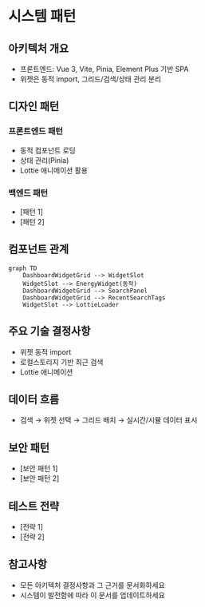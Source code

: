 # 시스템 패턴

## 아키텍처 개요
- 프론트엔드: Vue 3, Vite, Pinia, Element Plus 기반 SPA
- 위젯은 동적 import, 그리드/검색/상태 관리 분리

## 디자인 패턴
### 프론트엔드 패턴
- 동적 컴포넌트 로딩
- 상태 관리(Pinia)
- Lottie 애니메이션 활용

### 백엔드 패턴
- [패턴 1]
- [패턴 2]

## 컴포넌트 관계
```mermaid
graph TD
    DashboardWidgetGrid --> WidgetSlot
    WidgetSlot --> EnergyWidget(동적)
    DashboardWidgetGrid --> SearchPanel
    DashboardWidgetGrid --> RecentSearchTags
    WidgetSlot --> LottieLoader
```

## 주요 기술 결정사항
- 위젯 동적 import
- 로컬스토리지 기반 최근 검색
- Lottie 애니메이션

## 데이터 흐름
- 검색 → 위젯 선택 → 그리드 배치 → 실시간/시뮬 데이터 표시

## 보안 패턴
- [보안 패턴 1]
- [보안 패턴 2]

## 테스트 전략
- [전략 1]
- [전략 2]

## 참고사항
- 모든 아키텍처 결정사항과 그 근거를 문서화하세요
- 시스템이 발전함에 따라 이 문서를 업데이트하세요 